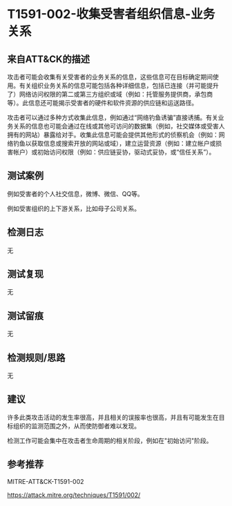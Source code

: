 # T1591-002-收集受害者组织信息-业务关系

## 来自ATT&CK的描述

攻击者可能会收集有关受害者的业务关系的信息，这些信息可在目标确定期间使用。有关组织业务关系的信息可能包括各种详细信息，包括已连接（并可能提升了）网络访问权限的第二或第三方组织或域（例如：托管服务提供商，承包商等）。此信息还可能揭示受害者的硬件和软件资源的供应链和运送路径。

攻击者可以通过多种方式收集此信息，例如通过“网络钓鱼诱骗”直接诱捕。有关业务关系的信息也可能会通过在线或其他可访问的数据集（例如，社交媒体或受害人拥有的网站）暴露给对手。收集此信息可能会提供其他形式的侦察机会（例如：网络钓鱼以获取信息或搜索开放的网站或域），建立运营资源（例如：建立帐户或损害帐户）或初始访问权限（例如：供应链妥协，驱动式妥协，或“信任关系”）。

## 测试案例

例如受害者的个人社交信息，微博、微信、QQ等。

例如受害组织的上下游关系，比如母子公司关系。

## 检测日志

无

## 测试复现

无

## 测试留痕

无

## 检测规则/思路

无

## 建议

许多此类攻击活动的发生率很高，并且相关的误报率也很高，并且有可能发生在目标组织的监测范围之外，从而使防御者难以发现。

检测工作可能会集中在攻击者生命周期的相关阶段，例如在"初始访问"阶段。

## 参考推荐

MITRE-ATT&CK-T1591-002

<https://attack.mitre.org/techniques/T1591/002/>
